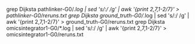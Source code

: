 grep Dijksta pathlinker-G0/*.log | sed 's/:/ /g' | awk '{print $2,$7,1-$2/$7}' > pathlinker-G0/reruns.txt
grep Dijksta ground_truth-G0/*.log | sed 's/:/ /g' | awk '{print $2,$7,1-$2/$7}' > ground_truth-G0/reruns.txt
grep Dijksta omicsintegrator1-G0/*.log | sed 's/:/ /g' | awk '{print $2,$7,1-$2/$7}' > omicsintegrator1-G0/reruns.txt
